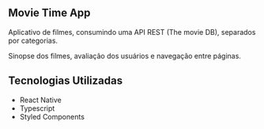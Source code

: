 ## Movie Time App

Aplicativo de filmes, consumindo uma API REST (The movie DB), separados por categorias.

Sinopse dos filmes, avaliação dos usuários e navegação entre páginas.

## Tecnologias Utilizadas

- React Native
- Typescript
- Styled Components

